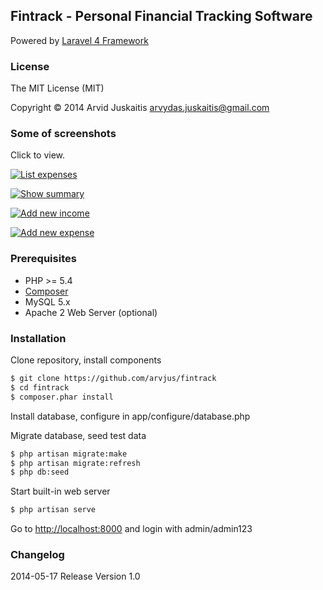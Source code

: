 ## Fintrack - Personal Financial Tracking Software

Powered by [Laravel 4 Framework](http://github.com/laravel/framework)


### License

The MIT License (MIT)

Copyright © 2014 Arvid Juskaitis <arvydas.juskaitis@gmail.com>


### Some of screenshots

Click to view.

[![List expenses](https://raw.githubusercontent.com/arvjus/fintrack/master/screenshots/list-expenses-thumb.png)](https://raw.githubusercontent.com/arvjus/fintrack/master/screenshots/list-expenses.png)

[![Show summary](https://raw.githubusercontent.com/arvjus/fintrack/master/screenshots/summary-thumb.png)](https://raw.githubusercontent.com/arvjus/fintrack/master/screenshots/summary.png)

[![Add new income](https://raw.githubusercontent.com/arvjus/fintrack/master/screenshots/add-income-thumb.png)](https://raw.githubusercontent.com/arvjus/fintrack/master/screenshots/add-income.png)

[![Add new expense](https://raw.githubusercontent.com/arvjus/fintrack/master/screenshots/add-expense-thumb.png)](https://raw.githubusercontent.com/arvjus/fintrack/master/screenshots/add-expense.png)


### Prerequisites

* PHP >= 5.4
* [Composer](https://getcomposer.org)
* MySQL 5.x
* Apache 2 Web Server (optional)


### Installation

Clone repository, install components
```bash
$ git clone https://github.com/arvjus/fintrack
$ cd fintrack
$ composer.phar install
```

Install database, configure in app/configure/database.php

Migrate database, seed test data
```bash
$ php artisan migrate:make
$ php artisan migrate:refresh
$ php db:seed
```

Start built-in web server
```bash
$ php artisan serve
```

Go to [http://localhost:8000](http://localhost:8000) and login with admin/admin123


### Changelog

2014-05-17 Release Version 1.0


